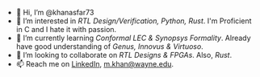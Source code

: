 - 👋 Hi, I’m @khanasfar73
- 👀 I’m interested in *RTL Design/Verification, Python, Rust*. I'm Proficient in C and I hate it with passion.
- 🌱 I’m currently learning *Conformal LEC & Synopsys Formality*. Already have good understanding of *Genus, Innovus & Virtuoso*.
- 💞️ I’m looking to collaborate on *RTL Designs & FPGAs*. Also, *Rust*.
- 📫 Reach me on [LinkedIn](https://www.linkedin.com/in/khanasfar73/), <m.khan@wayne.edu>.

<!---
khanasfar73/khanasfar73 is a ✨ special ✨ repository because its `README.md` (this file) appears on your GitHub profile.
You can click the Preview link to take a look at your changes.
--->
